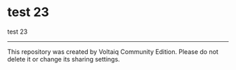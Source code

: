 # test 23

test 23

---

This repository was created by Voltaiq Community Edition. Please do not delete it or change its
sharing settings.
